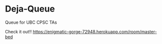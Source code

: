 # Deja-Queue
Queue for UBC CPSC TAs


Check it out!!
https://enigmatic-gorge-72948.herokuapp.com/room/master-bed
